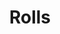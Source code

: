 ---
layout: recette
categories: [recettes]
hidden: true
lang: fr
sitemap: true
title: Rolls
type: boulangerie
withYeast: true
utensils:
  - couteau
  - machine-pain
  - rouleau
  - coupe-pate
recettes:
  Cinnamon Rolls:
    utensils:
      - moule-brownie
    ingredients: 
      - nom: lait 
        qte: 175
        unite: gr
      - nom: levure sèche
        qte: 3
        unite: gr
      - nom: farine T55
        qte: 300
        unite: gr
        variable: true
      - nom: sucre blanc
        qte: 50
        unite: gr
      - nom: beurre
        qte: 100
        unite: gr
      - nom: sel
        qte: 1
        unite: gr
      - nom: vergeoise
        qte: 50
        unite: gr
      - nom: cannelle en poudre
        qte: 2
        unite: cuillères à café
    preconditions:
      - Détailler 45 grammes de beurre en dés
      - Réserver les 55 grammes de beurre restants à température ambiante
    etapes:
      - label: Pétrissage et Pointage
        details:
          - Dans le récipient de la machine à pain, verser le mélange lait-levure
          - Ajouter la farine
          - Ajouter le sucre
          - Ajouter le sel
          - Ajouter les 45 grammes de beurre en dés
          - Lancer le programme "pétrissage seulement"
      - label: Garniture
        details: 
          - Mélanger la vergeoise avec les 55 grammes de beurre pommade
          - Ajouter la canelle et mélanger
      - label: Façonnage
        details: 
          - Déposer la pâte sur le plan de travail
          - Abaisser grossièrement la pâte avec les doigts de façon à obtenir un rectangle
          - Utiliser un rouleau à pâtisserie pour obtenir un rectangle d'un centimètre d'épaisseur environ (bien faire les coins)
          - Étaler la garniture sur la pâte
          - Rouler la pâte sans trop la serrer
          - Couper en 6 rolls de taille égale
          - Beurrer un moule rectangle
          - Placer les rolls dans le plat en les espaçant bien
          - Laisser reposer 1 heure à 25°C
      - label: Cuisson
        emoji: 🔥
        details: 
          - Battre un oeuf et y ajouter une pincée de sel
          - Badigeonner les rolls 
          - Préchauffer le four à 180°C
          - Cuire pendant 25 minutes 
  Babka:
    utensils:
      - moule-cake
    ingredients: 
      - nom: lait 
        qte: 175
        unite: gr
      - nom: levure sèche
        qte: 3
        unite: gr
      - nom: farine T55
        qte: 300
        unite: gr
        variable: true
      - nom: sucre blanc
        qte: 50
        unite: gr
      - nom: beurre
        qte: 105
        unite: gr
      - nom: sel
        qte: 1
        unite: gr
      - nom: chocolat noir 70%
        qte: 35
        unite: gr
      - nom: chocolat au lait
        qte: 30
        unite: gr
      - nom: sucre glace
        qte: 25
        unite: gr
      - nom: cacao en poudre non sucré
        qte: 15
        unite: gr
    preconditions:
      - Détailler 45 grammes de beurre en dés
      - Réserver les 60 grammes de beurre restants à température ambiante
    etapes:
      - label: Pétrissage et Pointage
        details:
          - Dans le récipient de la machine à pain, verser le mélange lait-levure
          - Ajouter la farine
          - Ajouter le sucre
          - Ajouter le sel
          - Ajouter les 45 grammes de beurre en dés
          - Lancer le programme "pétrissage seulement"
      - label: Garniture
        details:
          - Faire fondre les chocolats avec les 60 grammes de beurre
          - Mélanger jusqu'à ce que le mélange soit lisse
          - Ajouter le chocolat en poudre et le sucre glace
          - Mélanger jusqu'à incorporation
          - Réserver au frais au moins 20 minutes
      - label: Façonnage
        details: 
          - Déposer la pâte sur le plan de travail
          - Abaisser grossièrement la pâte avec les doigts de façon à obtenir un rectangle
          - Utiliser un rouleau à pâtisserie pour obtenir un rectangle d'un centimètre d'épaisseur environ (bien faire les coins)
          - Remuer la garniture avec une cuillère pour qu'elle soit plus facile à étaler
          - Étaler la garniture sur la pâte
          - Rouler la pâte sans trop la serrer
          - Couper la pâte en deux en sa longueur
          - Tresser 
          - Beurrer un moule à cake
          - Placer la brioche dans le moule
          - Laisser reposer 1 heure à 25°C
      - label: Cuisson
        emoji: 🔥
        details: 
          - Préchauffer le four à 180°C
          - Cuire pendant 30 à 35 minutes 
          - Porter 20 gr d'eau et 30 gr de sucre à ébullition
          - Badigeonner la brioche avec le sirop de sucre
          - Laisser la brioche 10 minutes dans son moule
          - La sortir et la laisser refroidir sur une grille pour 15 minutes
  Chinois:
    utensils:
      - moule-rond
    ingredients: 
      - nom: lait 
        qte: 175
        unite: gr
      - nom: levure sèche
        qte: 3
        unite: gr
      - nom: farine T55
        qte: 300
        unite: gr
        variable: true
      - nom: sucre blanc
        qte: 50
        unite: gr
      - nom: beurre
        qte: 45
        unite: gr
      - nom: sel
        qte: 1
        unite: gr
      - nom: crème pâtissière
        lien: /recettes/creme-patissiere
        qte: 300
        unite: gr
    preconditions:
      - Détailler 45 grammes de beurre en dés
    etapes:
      - label: Pétrissage et Pointage
        details:
          - Dans le récipient de la machine à pain, verser le mélange lait-levure
          - Ajouter la farine
          - Ajouter le sucre
          - Ajouter le sel
          - Ajouter les 45 grammes de beurre en dés
          - Lancer le programme "pétrissage seulement"
      - label: Garniture
        details:
          - label: Faire la crème pâtissière
            link: /recettes/creme-patissiere
          - Réserver au frais
      - label: Façonnage
        details: 
          - Déposer la pâte sur le plan de travail
          - Abaisser grossièrement la pâte avec les doigts de façon à obtenir un rectangle
          - Utiliser un rouleau à pâtisserie pour obtenir un rectangle d'un centimètre d'épaisseur environ (bien faire les coins)
          - Étaler la garniture sur la pâte
          - Rouler la pâte sans trop la serrer
          - Couper en 8 rolls de taille égale
          - Beurrer un moule rectangle
          - Placer les rolls dans le plat en les espaçant bien
          - Laisser reposer 1 heure à 25°C
      - label: Cuisson
        emoji: 🔥
        details: 
          - Battre un oeuf et y ajouter une pincée de sel
          - Badigeonner les rolls 
          - Préchauffer le four à 180°C
          - Cuire pendant 25 minutes 
notes:
  - Si la pâte est trop chaude, la garniture va fondre ou mal s'étaler. Dans ce cas, la laisser reposer 10 minutes avant de continuer.
---